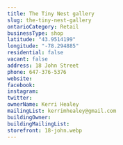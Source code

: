 ```yaml
---
title: The Tiny Nest gallery
slug: the-tiny-nest-gallery
ontarioCategory: Retail
businessType: shop
latitude: "43.9514199"
longitude: "-78.294885"
residential: false
vacant: false
address: 18 John Street
phone: 647-376-5376
website:
facebook:
instagram:
twitter:
ownerName: Kerri Healey
mailingList: kerrimhealey@gmail.com
buildingOwner:
buildingMailingList:
storefront: 18-john.webp
---
```



